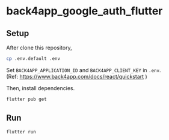 # back4app_google_auth_flutter


## Setup

After clone this repository,

```sh
cp .env.default .env
```

Set `BACK4APP_APPLICATION_ID` and `BACK4APP_CLIENT_KEY` in `.env`.  
(Ref: https://www.back4app.com/docs/react/quickstart )

Then, install dependencies.

```sh
flutter pub get
```


## Run

```sh
flutter run
```
